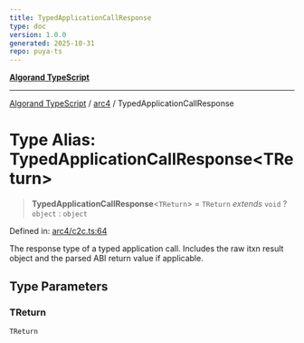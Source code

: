 ```yaml
---
title: TypedApplicationCallResponse
type: doc
version: 1.0.0
generated: 2025-10-31
repo: puya-ts
---
```

[**Algorand TypeScript**](../../README.md)

***

[Algorand TypeScript](../../modules.md) / [arc4](../README.md) / TypedApplicationCallResponse

# Type Alias: TypedApplicationCallResponse\<TReturn\>

> **TypedApplicationCallResponse**\<`TReturn`\> = `TReturn` *extends* `void` ? `object` : `object`

Defined in: [arc4/c2c.ts:64](https://github.com/algorandfoundation/puya-ts/blob/main/packages/algo-ts/src/arc4/c2c.ts#L64)

The response type of a typed application call. Includes the raw itxn result object and the parsed ABI return value if applicable.

## Type Parameters

### TReturn

`TReturn`
